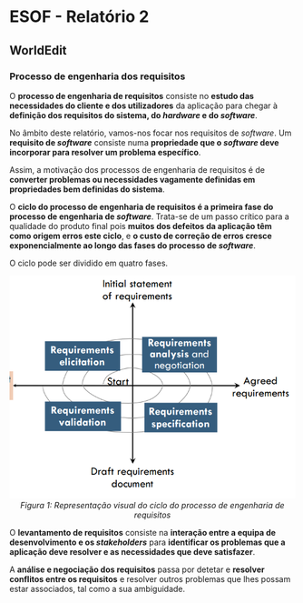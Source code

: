 # ESOF - Relatório 2
## WorldEdit

### Processo de engenharia dos requisitos

O __processo de engenharia de requisitos__ consiste no __estudo das necessidades do cliente e dos utilizadores__ da aplicação para chegar à __definição dos requisitos do sistema, do *hardware* e do *software*__.

No âmbito deste relatório, vamos-nos focar nos requisitos de *software*. Um __requisito de *software*__ consiste numa __propriedade que o *software* deve incorporar para resolver um problema específico__.

Assim, a motivação dos processos de engenharia de requisitos é de __converter problemas ou necessidades vagamente definidas em propriedades bem definidas do sistema__.

O __ciclo do processo de engenharia de requisitos é a primeira fase do processo de engenharia de *software*__. Trata-se de um passo crítico para a qualidade do produto final pois __muitos dos defeitos da aplicação têm como origem erros este ciclo__, e __o custo de correção de erros cresce exponencialmente ao longo das fases do processo de *software*__.

O ciclo pode ser dividido em quatro fases.

<p align="center">
	<img src="resources/R2/ciclo_RE.png" alt="Representação visual do ciclo do processo de engenharia de requisitos." />
	<em><br>Figura 1: Representação visual do ciclo do processo de engenharia de requisitos</em>
</p>

O __levantamento de requisitos__ consiste na __interação entre a equipa de desenvolvimento e os *stakeholders*__ para __identificar os problemas que a aplicação deve resolver e as necessidades que deve satisfazer__.

A __análise e negociação dos requisitos__ passa por detetar e __resolver conflitos entre os requisitos__ e resolver outros problemas que lhes possam estar associados, tal como a sua ambiguidade.
